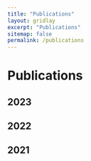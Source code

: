 ```yaml
---
title: "Publications"
layout: gridlay
excerpt: "Publications"
sitemap: false
permalink: /publications
---
```

# Publications

## 2023

## 2022

## 2021
